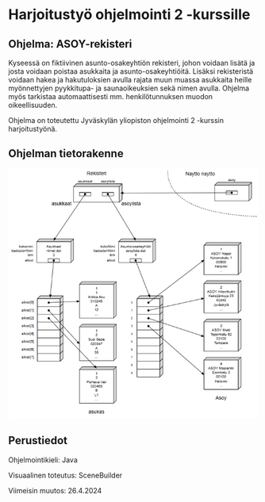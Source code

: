 # Harjoitustyö ohjelmointi 2 -kurssille

## Ohjelma: ASOY-rekisteri
Kyseessä on fiktiivinen asunto-osakeyhtiön rekisteri, johon voidaan lisätä 
ja josta voidaan poistaa asukkaita ja asunto-osakeyhtiöitä. Lisäksi 
rekisteristä voidaan hakea ja hakutuloksien avulla rajata muun muassa 
asukkaita heille myönnettyjen pyykkitupa- ja saunaoikeuksien sekä nimen 
avulla. Ohjelma myös tarkistaa automaattisesti mm. henkilötunnuksen muodon 
oikeellisuuden.

Ohjelma on toteutettu Jyväskylän yliopiston ohjelmointi 2 -kurssin 
harjoitustyönä.

## Ohjelman tietorakenne
![Tietorakenne](tietorakenne.png "Tietorakenne")

## Perustiedot
Ohjelmointikieli: Java

Visuaalinen toteutus: SceneBuilder

Viimeisin muutos: 26.4.2024
